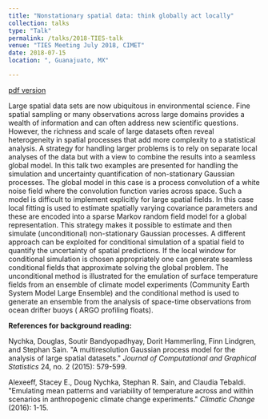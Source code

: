 ```yaml
---
title: "Nonstationary spatial data: think globally act locally"
collection: talks
type: "Talk"
permalink: /talks/2018-TIES-talk
venue: "TIES Meeting July 2018, CIMET" 
date: 2018-07-15
location: ", Guanajuato, MX"

---
```


[pdf version](https://dnychka.github.io/files/LocalTalkTIES.pdf)

Large spatial data sets are now ubiquitous in environmental science.
Fine spatial sampling or many observations across large domains
provides a wealth of information and can often address new scientific
questions.  However, the richness and scale of large datasets often
reveal heterogeneity in spatial processes that add more complexity to
a statistical analysis.  A strategy for handling larger problems is to
rely on separate local analyses of the data but with a view to combine
the results into a seamless global model. In this talk two examples
are presented for handling the simulation and uncertainty
quantification of non-stationary Gaussian processes. The global model
in this case is a process convolution of a white noise field where the
convolution function varies across space. Such a model is difficult to
implement explicitly for large spatial fields. In this case local
fitting is used to estimate spatially varying covariance parameters
and these are encoded into a sparse Markov random field model for a
global representation. This strategy makes it possible to estimate and
then simulate (unconditional) non-stationary Gaussian processes. A
different approach can be exploited for conditional simulation of a
spatial field to quantify the uncertainty of spatial predictions. If
the local window for conditional simulation is chosen appropriately
one can generate seamless conditional fields that approximate solving
the global problem. The unconditional method is illustrated for the
emulation of surface temperature fields from an ensemble of climate
model experiments (Community Earth System Model Large Ensemble) and
the conditional method is used to generate an ensemble from the
analysis of space-time observations from ocean drifter buoys ( ARGO
profiling floats). 

**References for background reading:**

Nychka, Douglas, Soutir Bandyopadhyay, Dorit Hammerling, Finn
Lindgren, and Stephan Sain. "A multiresolution Gaussian process model
for the analysis of large spatial datasets." *Journal of Computational
and Graphical Statistics* 24, no. 2 (2015): 579-599.

Alexeeff, Stacey E., Doug Nychka, Stephan R. Sain, and Claudia
Tebaldi. "Emulating mean patterns and variability of temperature
across and within scenarios in anthropogenic climate change
experiments." *Climatic Change* (2016): 1-15.
